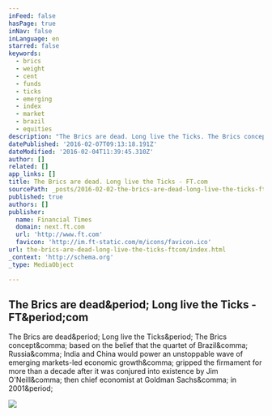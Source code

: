 ```yaml
---
inFeed: false
hasPage: true
inNav: false
inLanguage: en
starred: false
keywords:
  - brics
  - weight
  - cent
  - funds
  - ticks
  - emerging
  - index
  - market
  - brazil
  - equities
description: "The Brics are dead. Long live the Ticks. The Brics concept, based on the belief that the quartet of Brazil, Russia, India and China would power an unstoppable wave of emerging markets-led economic growth, gripped the firmament for more than a decade after it was conjured into existence by Jim O'Neill, then chief economist at Goldman Sachs, in 2001."
datePublished: '2016-02-07T09:13:18.191Z'
dateModified: '2016-02-04T11:39:45.310Z'
author: []
related: []
app_links: []
title: The Brics are dead. Long live the Ticks - FT.com
sourcePath: _posts/2016-02-02-the-brics-are-dead-long-live-the-ticks-ftcom.md
published: true
authors: []
publisher:
  name: Financial Times
  domain: next.ft.com
  url: 'http://www.ft.com'
  favicon: 'http://im.ft-static.com/m/icons/favicon.ico'
url: the-brics-are-dead-long-live-the-ticks-ftcom/index.html
_context: 'http://schema.org'
_type: MediaObject

---
```

<article style=""><h1>The Brics are dead&amp;period; Long live the Ticks - FT&amp;period;com</h1><p>The Brics are dead&amp;period; Long live the Ticks&amp;period; The Brics concept&amp;comma; based on the belief that the quartet of Brazil&amp;comma; Russia&amp;comma; India and China would power an unstoppable wave of emerging markets-led economic growth&amp;comma; gripped the firmament for more than a decade after it was conjured into existence by Jim O'Neill&amp;comma; then chief economist at Goldman Sachs&amp;comma; in 2001&amp;period;</p><img src="http://im.ft-static.com/content/images/87c39e0c-1e96-49f4-bdfc-49bd8c0770bb.img" /></article>